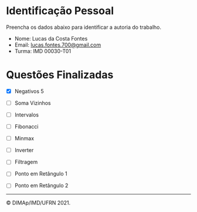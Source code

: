 ﻿# Identificação Pessoal

Preencha os dados abaixo para identificar a autoria do trabalho.

- Nome: Lucas da Costa Fontes
- Email: lucas.fontes.700@gmail.com
- Turma: IMD 00030-T01

# Questões Finalizadas

- [x] Negativos 5
- [ ] Soma Vizinhos
- [ ] Intervalos
- [ ] Fibonacci
- [ ] Minmax
- [ ] Inverter
- [ ] Filtragem
- [ ] Ponto em Retângulo 1
- [ ] Ponto em Retângulo 2


--------
&copy; DIMAp/IMD/UFRN 2021.
